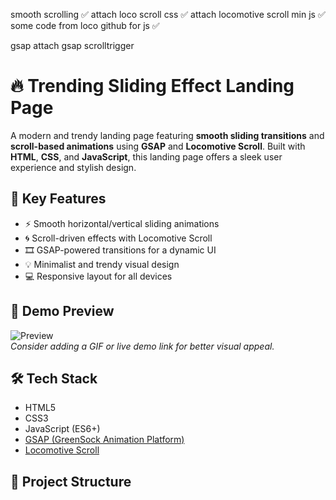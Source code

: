 smooth scrolling ✅
    attach loco scroll css ✅
    attach locomotive scroll min js ✅
    some code from loco github for js ✅

gsap
    attach gsap
scrolltrigger

# 🔥 Trending Sliding Effect Landing Page

A modern and trendy landing page featuring **smooth sliding transitions** and **scroll-based animations** using **GSAP** and **Locomotive Scroll**. Built with **HTML**, **CSS**, and **JavaScript**, this landing page offers a sleek user experience and stylish design.

## 🎯 Key Features

- ⚡ Smooth horizontal/vertical sliding animations
- 🌀 Scroll-driven effects with Locomotive Scroll
- 🎞️ GSAP-powered transitions for a dynamic UI
- 💡 Minimalist and trendy visual design
- 💻 Responsive layout for all devices

## 📸 Demo Preview

![Preview](./preview.png)  
*Consider adding a GIF or live demo link for better visual appeal.*

## 🛠️ Tech Stack

- HTML5
- CSS3
- JavaScript (ES6+)
- [GSAP (GreenSock Animation Platform)](https://greensock.com/gsap/)
- [Locomotive Scroll](https://locomotivemtl.github.io/locomotive-scroll/)

## 📁 Project Structure

